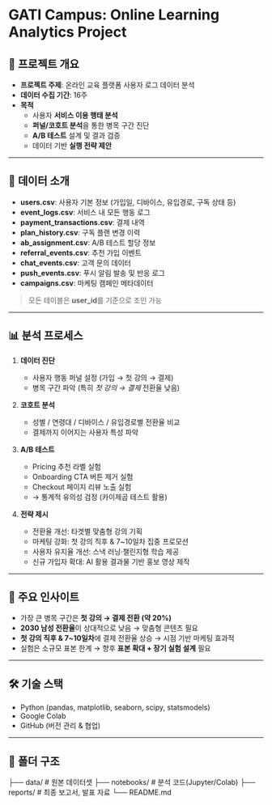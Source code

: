 # GATI Campus: Online Learning Analytics Project

## 📌 프로젝트 개요
- **프로젝트 주제**: 온라인 교육 플랫폼 사용자 로그 데이터 분석  
- **데이터 수집 기간**: 16주
- **목적**  
  - 사용자 **서비스 이용 행태 분석**  
  - **퍼널/코호트 분석**을 통한 병목 구간 진단  
  - **A/B 테스트** 설계 및 결과 검증  
  - 데이터 기반 **실행 전략 제안**

---

## 📂 데이터 소개
- **users.csv**: 사용자 기본 정보 (가입일, 디바이스, 유입경로, 구독 상태 등)  
- **event_logs.csv**: 서비스 내 모든 행동 로그  
- **payment_transactions.csv**: 결제 내역  
- **plan_history.csv**: 구독 플랜 변경 이력  
- **ab_assignment.csv**: A/B 테스트 할당 정보  
- **referral_events.csv**: 추천 가입 이벤트  
- **chat_events.csv**: 고객 문의 데이터  
- **push_events.csv**: 푸시 알림 발송 및 반응 로그  
- **campaigns.csv**: 마케팅 캠페인 메타데이터  

> 모든 테이블은 **user_id**를 기준으로 조인 가능  

---

## 📊 분석 프로세스
1. **데이터 진단**
   - 사용자 행동 퍼널 설정 (가입 → 첫 강의 → 결제)  
   - 병목 구간 파악 (특히 *첫 강의 → 결제* 전환율 낮음)  

2. **코호트 분석**
   - 성별 / 연령대 / 디바이스 / 유입경로별 전환율 비교  
   - 결제까지 이어지는 사용자 특성 파악  

3. **A/B 테스트**
   - Pricing 추천 라벨 실험  
   - Onboarding CTA 버튼 제거 실험  
   - Checkout 페이지 리뷰 노출 실험  
   - → 통계적 유의성 검정 (카이제곱 테스트 활용)  

4. **전략 제시**
   - 전환율 개선: 타겟별 맞춤형 강의 기획  
   - 마케팅 강화: 첫 강의 직후 & 7~10일차 집중 프로모션  
   - 사용자 유지율 개선: 스낵 러닝·챌린지형 학습 제공  
   - 신규 가입자 확대: AI 활용 결과물 기반 홍보 영상 제작  

---

## 🔎 주요 인사이트
- 가장 큰 병목 구간은 **첫 강의 → 결제 전환 (약 20%)**  
- **2030 남성 전환율**이 상대적으로 낮음 → 맞춤형 콘텐츠 필요  
- **첫 강의 직후 & 7~10일차**에 결제 전환율 상승 → 시점 기반 마케팅 효과적  
- 실험은 소규모 표본 한계 → 향후 **표본 확대 + 장기 실험 설계** 필요  

---

## 🛠️ 기술 스택
- Python (pandas, matplotlib, seaborn, scipy, statsmodels)  
- Google Colab  
- GitHub (버전 관리 & 협업)  

---

## 📁 폴더 구조
├── data/ # 원본 데이터셋
├── notebooks/ # 분석 코드(Jupyter/Colab)
├── reports/ # 최종 보고서, 발표 자료
└── README.md